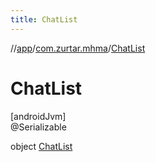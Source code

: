 ```yaml
---
title: ChatList
---
```

//[app](../../../index.html)/[com.zurtar.mhma](../index.html)/[ChatList](index.html)



# ChatList



[androidJvm]\
@Serializable



object [ChatList](index.html)

